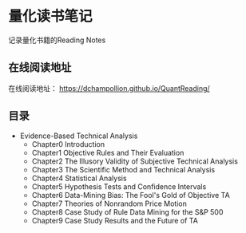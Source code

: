 # 量化读书笔记

记录量化书籍的Reading Notes

## 在线阅读地址

在线阅读地址： https://dchampollion.github.io/QuantReading/

## 目录

- Evidence-Based Technical Analysis
  - Chapter0 Introduction
  - Chapter1 Objective Rules and Their Evaluation
  - Chapter2 The Illusory Validity of Subjective Technical Analysis
  - Chapter3 The Scientific Method and Technical Analysis
  - Chapter4 Statistical Analysis
  - Chapter5 Hypothesis Tests and Confidence Intervals
  - Chapter6 Data-Mining Bias: The Fool's Gold of Objective TA
  - Chapter7 Theories of Nonrandom Price Motion
  - Chapter8 Case Study of Rule Data Mining for the S&P 500
  - Chapter9 Case Study Results and the Future of TA
